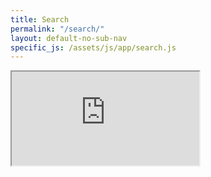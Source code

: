 ```yaml
---
title: Search
permalink: "/search/"
layout: default-no-sub-nav
specific_js: /assets/js/app/search.js
---
```

<div class="row">
        <div class="embed-responsive embed-responsive-16by9">
          <iframe class="embed-responsive-item" id="searchIframe" src="https://search.linaro.org"></iframe>
        </div>
</div>
